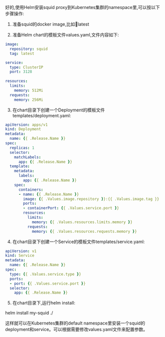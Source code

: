 好的,使用Helm安装squid proxy到Kubernetes集群的namespace里,可以按以下步骤操作:

1. 准备squid的docker image,比如:squid:latest

2. 准备Helm chart的模板文件values.yaml,文件内容如下:
``` yaml
image:
  repository: squid
  tag: latest

service:
  type: ClusterIP
  port: 3128
  
resources:
  limits:
    memory: 512Mi
  requests:
    memory: 256Mi
```

3. 在chart目录下创建一个Deployment的模板文件templates/deployment.yaml:
``` yaml
apiVersion: apps/v1
kind: Deployment
metadata:
  name: {{ .Release.Name }}
spec:
  replicas: 1
  selector:
    matchLabels:
      app: {{ .Release.Name }}
  template:
    metadata:
      labels:
        app: {{ .Release.Name }}
    spec:
      containers:
      - name: {{ .Release.Name }}
        image: {{ .Values.image.repository }}:{{ .Values.image.tag }}
        ports:
        - containerPort: {{ .Values.service.port }}
        resources:
          limits:
            memory: {{ .Values.resources.limits.memory }}
          requests:
            memory: {{ .Values.resources.requests.memory }}
``` 

4. 在chart目录下创建一个Service的模板文件templates/service.yaml:

``` yaml  
apiVersion: v1
kind: Service
metadata:
  name: {{ .Release.Name }}
spec:
  type: {{ .Values.service.type }}
  ports:
  - port: {{ .Values.service.port }}
  selector:
    app: {{ .Release.Name }}
``` 

5. 在chart目录下,运行helm install:

helm install my-squid ./


这样就可以在Kubernetes集群的default namespace里安装一个squid的deployment和service。可以根据需要修改values.yaml文件来配置参数。